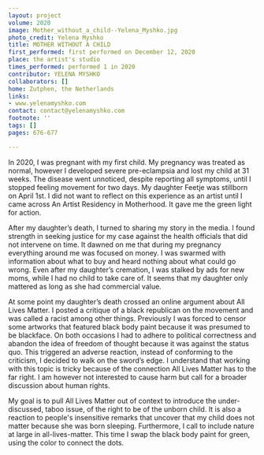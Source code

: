 ```yaml
---
layout: project
volume: 2020
image: Mother_without_a_child--Yelena_Myshko.jpg
photo_credit: Yelena Myshko
title: MOTHER WITHOUT A CHILD
first_performed: first performed on December 12, 2020
place: the artist's studio
times_performed: performed 1 in 2020
contributor: YELENA MYSHKO
collaborators: []
home: Zutphen, the Netherlands
links:
- www.yelenamyshko.com
contact: contact@yelenamyshko.com
footnote: ''
tags: []
pages: 676-677

---
```


In 2020, I was pregnant with my first child. My pregnancy was treated as normal, however I developed severe pre-eclampsia and lost my child at 31 weeks. The disease went unnoticed, despite reporting all symptoms, until I stopped feeling movement for two days. My daughter Feetje was stillborn on April 1st. I did not want to reflect on this experience as an artist until I came across An Artist Residency in Motherhood. It gave me the green light for action.

After my daughter’s death, I turned to sharing my story in the media. I found strength in seeking justice for my case against the health officials that did not intervene on time. It dawned on me that during my pregnancy everything around me was focused on money. I was swarmed with information about what to buy and heard nothing about what could go wrong. Even after my daughter’s cremation, I was stalked by ads for new moms, while I had no child to take care of. It seems that my daughter only mattered as long as she had commercial value. 

At some point my daughter’s death crossed an online argument about All Lives Matter. I posted a critique of a black republican on the movement and was called a racist among other things. Previously I was forced to censor some artworks that featured black body paint because it was presumed to be blackface. On both occasions I had to adhere to political correctness and abandon the idea of freedom of thought because it was against the status quo. This triggered an adverse reaction, instead of conforming to the criticism, I decided to walk on the sword’s edge. I understand that working with this topic is tricky because of the connection All Lives Matter has to the far right. I am however not interested to cause harm but call for a broader discussion about human rights.

My goal is to pull All Lives Matter out of context to introduce the under-discussed, taboo issue, of the right to be of the unborn child. It is also a reaction to people's insensitive remarks that uncover that my child does not matter because she was born sleeping. Furthermore, I call to include nature at large in all-lives-matter. This time I swap the black body paint for green, using the color to connect the dots.

